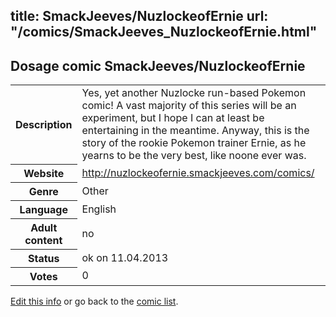 title: SmackJeeves/NuzlockeofErnie
url: "/comics/SmackJeeves_NuzlockeofErnie.html"
---
Dosage comic SmackJeeves/NuzlockeofErnie
-----------------------------------------

<table class="comicinfo">
<tr>
<th>Description</th><td>Yes, yet another Nuzlocke run-based Pokemon comic! A vast majority of this series will be an experiment, but I hope I can at least be entertaining in the meantime. Anyway, this is the story of the rookie Pokemon trainer Ernie, as he yearns to be the very best, like noone ever was.</td>
</tr>
<tr>
<th>Website</th><td><a href="http://nuzlockeofernie.smackjeeves.com/comics/">http://nuzlockeofernie.smackjeeves.com/comics/</a></td>
</tr>
<tr>
<th>Genre</th><td>Other</td>
</tr>
<tr>
<th>Language</th><td>English</td>
</tr>
<tr>
<th>Adult content</th><td>no</td>
</tr>
<tr>
<th>Status</th><td>ok on 11.04.2013</td>
</tr>
<tr>
<th>Votes</th><td>0</div></td>
</tr>
</table>

[Edit this info](/comics/SmackJeeves_NuzlockeofErnie_edit.html) or go back to the [comic list](../comic-index.html).
